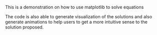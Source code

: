 This is a demonstration on how to use matplotlib to solve equations

The code is also able to generate visualization of the solutions
and also generate animations to help users to get a more intuitive sense to the solution proposed.
